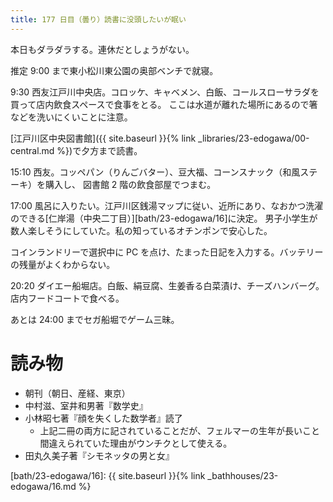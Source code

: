 ```yaml
---
title: 177 日目（曇り）読書に没頭したいが眠い
---
```


本日もダラダラする。連休だとしょうがない。

推定 9:00 まで東小松川東公園の奥部ベンチで就寝。

9:30 西友江戸川中央店。コロッケ、キャベメン、白飯、コールスローサラダを買って店内飲食スペースで食事をとる。
ここは水道が離れた場所にあるので箸などを洗いにくいことに注意。

[江戸川区中央図書館]({{ site.baseurl }}{% link _libraries/23-edogawa/00-central.md %})で夕方まで読書。

15:10 西友。コッペパン（りんごバター）、豆大福、コーンスナック（和風ステーキ）を購入し、
図書館 2 階の飲食部屋でつまむ。

17:00 風呂に入りたい。江戸川区銭湯マップに従い、近所にあり、なおかつ洗濯のできる[仁岸湯（中央二丁目）][bath/23-edogawa/16]に決定。
男子小学生が数人楽しそうにしていた。私の知っているオチンポンで安心した。

コインランドリーで選択中に PC を点け、たまった日記を入力する。バッテリーの残量がよくわからない。

20:20 ダイエー船堀店。白飯、絹豆腐、生姜香る白菜漬け、チーズハンバーグ。店内フードコートで食べる。

あとは 24:00 までセガ船堀でゲーム三昧。

# 読み物

* 朝刊（朝日、産経、東京）
* 中村滋、室井和男著『数学史』
* 小林昭七著『顔を失くした数学者』読了
  * 上記二冊の両方に記されていることだが、フェルマーの生年が長いこと間違えられていた理由がウンチクとして使える。
* 田丸久美子著『シモネッタの男と女』

[bath/23-edogawa/16]: {{ site.baseurl }}{% link _bathhouses/23-edogawa/16.md %}
